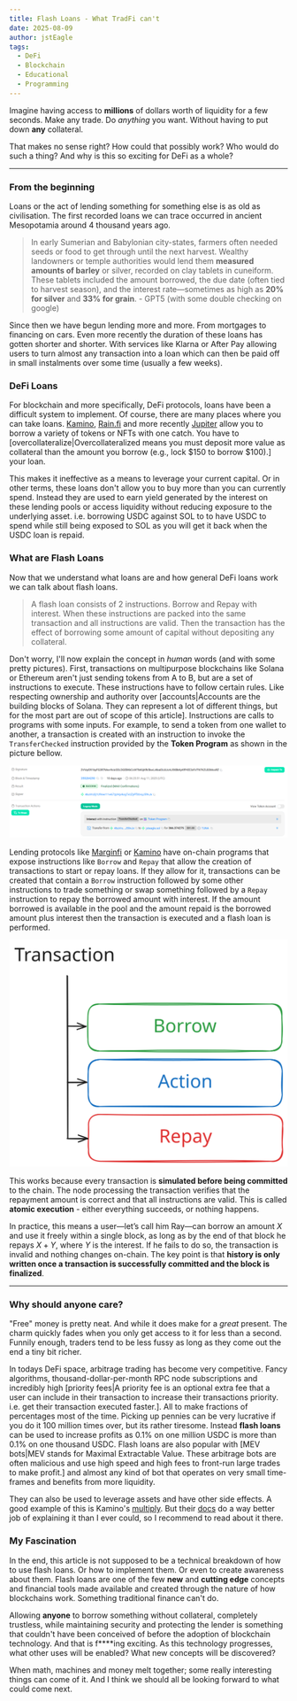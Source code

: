 ```yaml
---
title: Flash Loans - What TradFi can't
date: 2025-08-09
author: jstEagle
tags:
  - DeFi
  - Blockchain
  - Educational
  - Programming
---
```

Imagine having access to **millions** of dollars worth of liquidity for a few seconds. Make any trade. Do *anything* you want. Without having to put down **any** collateral.

That makes no sense right? How could that possibly work? Who would do such a thing? And why is this so exciting for DeFi as a whole?

______
### From the beginning
Loans or the act of lending something for something else is as old as civilisation. The first recorded loans we can trace occurred in ancient Mesopotamia around 4 thousand years ago.

>In early Sumerian and Babylonian city-states, farmers often needed seeds or food to get through until the next harvest. Wealthy landowners or temple authorities would lend them **measured amounts of barley** or silver, recorded on clay tablets in cuneiform. These tablets included the amount borrowed, the due date (often tied to harvest season), and the interest rate—sometimes as high as **20% for silver** and **33% for grain**. - GPT5 (with some double checking on google)

Since then we have begun lending more and more. From mortgages to financing on cars. Even more recently the duration of these loans has gotten shorter and shorter. With services like Klarna or After Pay allowing users to turn almost any transaction into a loan which can then be paid off in small instalments over some time (usually a few weeks).

### DeFi Loans
For blockchain and more specifically, DeFi protocols, loans have been a difficult system to implement. Of course, there are many places where you can take loans. [Kamino](https://app.kamino.finance/lending), [Rain.fi](https://rain.fi/) and more recently [Jupiter](https://jup.ag/lend/borrow) allow you to borrow a variety of tokens or NFTs with one catch. You have to [overcollateralize|Overcollateralized means you must deposit more value as collateral than the amount you borrow (e.g., lock $150 to borrow $100).] your loan.

This makes it ineffective as a means to leverage your current capital. Or in other terms, these loans don't allow you to buy more than you can currently spend. Instead they are used to earn yield generated by the interest on these lending pools or access liquidity without reducing exposure to the underlying asset. i.e. borrowing USDC against SOL to to have USDC to spend while still being exposed to SOL as you will get it back when the USDC loan is repaid.

### What are Flash Loans
Now that we understand what loans are and how general DeFi loans work we can talk about flash loans. 

>A flash loan consists of 2 instructions. Borrow and Repay with interest. When these instructions are packed into the same transaction and all instructions are valid. Then the transaction has the effect of borrowing some amount of capital without depositing any collateral.

Don't worry, I'll now explain the concept in *human* words (and with some pretty pictures).
First, transactions on multipurpose blockchains like Solana or Ethereum aren't just sending tokens from A to B, but are a set of instructions to execute. These instructions have to follow certain rules. Like respecting ownership and authority over [accounts|Accounts are the building blocks of Solana. They can represent a lot of different things, but for the most part are out of scope of this article]. Instructions are calls to programs with some inputs. For example, to send a token from one wallet to another, a transaction is created with an instruction to invoke the `TransferChecked` instruction provided by the **Token Program** as shown in the picture bellow.

![](Pasted%20image%2020250821190328.png)

Lending protocols like [Marginfi](https://app.marginfi.com/) or [Kamino](https://app.kamino.finance/earn/lend) have on-chain programs that expose instructions like `Borrow` and `Repay` that allow the creation of transactions to start or repay loans. If they allow for it, transactions can be created that contain a `Borrow` instruction followed by some other instructions to trade something or swap something followed by a `Repay` instruction to repay the borrowed amount with interest. If the amount borrowed is available in the pool and the amount repaid is the borrowed amount plus interest then the transaction is executed and a flash loan is performed.

![](TransactionDiagram1.svg)

This works because every transaction is **simulated before being committed** to the chain. The node processing the transaction verifies that the repayment amount is correct and that all instructions are valid. This is called **atomic execution** - either everything succeeds, or nothing happens.

In practice, this means a user—let’s call him Ray—can borrow an amount $X$ and use it freely within a single block, as long as by the end of that block he repays $X + Y$, where $Y$ is the interest. If he fails to do so, the transaction is invalid and nothing changes on-chain. The key point is that **history is only written once a transaction is successfully committed and the block is finalized**.

____

### Why should anyone care?
"Free" money is pretty neat. And while it does make for a *great* present. The charm quickly fades when you only get access to it for less than a second. Funnily enough, traders tend to be less fussy as long as they come out the end a tiny bit richer.

In todays DeFi space, arbitrage trading has become very competitive. Fancy algorithms, thousand-dollar-per-month RPC node subscriptions and incredibly high [priority fees|A priority fee is an optional extra fee that a user can include in their transaction to increase their transactions priority. i.e. get their transaction executed faster.]. All to make fractions of percentages most of the time. Picking up pennies can be very lucrative if you do it 100 million times over, but its rather tiresome. Instead **flash loans** can be used to increase profits as 0.1% on one million USDC is more than 0.1% on one thousand USDC. Flash loans are also popular with [MEV bots|MEV stands for Maximal Extractable Value. These arbitrage bots are often malicious and use high speed and high fees to front-run large trades to make profit.] and almost any kind of bot that operates on very small time-frames and benefits from more liquidity.

They can also be used to leverage assets and have other side effects. A good example of this is Kamino's [multiply](https://app.kamino.finance/multiply). But their [docs](https://docs.kamino.finance/products/multiply) do a way better job of explaining it than I ever could, so I recommend to read about it there.

### My Fascination
In the end, this article is not supposed to be a technical breakdown of how to use flash loans. Or how to implement them. Or even to create awareness about them. Flash loans are one of the few **new** and **cutting edge** concepts and financial tools made available and created through the nature of how blockchains work. Something traditional finance can't do.

Allowing **anyone** to borrow something without collateral, completely trustless, while maintaining security and protecting the lender is something that couldn't have been conceived of before the adoption of blockchain technology.  And that is f\*\*\*\*ing exciting. As this technology progresses, what other uses will be enabled? What new concepts will be discovered?

When math, machines and money melt together; some really interesting things can come of it. And I think we should all be looking forward to what could come next.